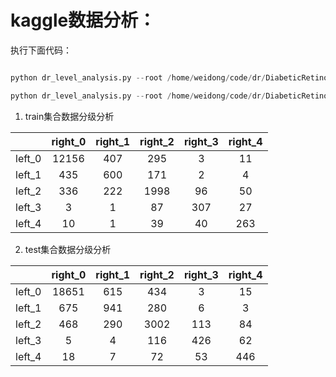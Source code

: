 # kaggle数据分析：


执行下面代码：
```python

python dr_level_analysis.py --root /home/weidong/code/dr/DiabeticRetinopathy_solution/data/kaggle --imagestxt train_images.txt --labelstxt train_labels.txt

python dr_level_analysis.py --root /home/weidong/code/dr/DiabeticRetinopathy_solution/data/kaggle --imagestxt val_images.txt --labelstxt val_labels.txt

```

1. train集合数据分级分析

| |right_0|right_1|right_2|right_3|right_4|
|----|:---:|:---:|:---:|:---:|:---:|
|left_0|12156|407|295|3|11|
|left_1|435|600|171|2|4|
|left_2|336|222|1998|96|50|
|left_3|3|1|87|307|27|
|left_4|10|1|39|40|263|




2. test集合数据分级分析

| |right_0|right_1|right_2|right_3|right_4|
|----|:---:|:---:|:---:|:---:|:---:|
|left_0|18651|615|434|3|15|
|left_1|675|941|280|6|3|
|left_2|468|290|3002|113|84|
|left_3|5|4|116|426|62|
|left_4|18|7|72|53|446|
